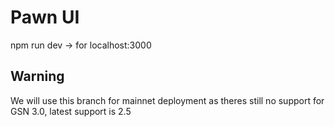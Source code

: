 # Pawn UI



npm run dev -> for localhost:3000


## Warning 

We will use this branch for mainnet deployment as theres still no support 
for GSN 3.0, latest support is 2.5
